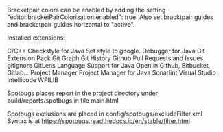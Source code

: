 Bracketpair colors can be enabled by adding the setting "editor.bracketPairColorization.enabled": true. Also set
bracktpair guides and bracketpair guides horizontal to "active".

Installed extensions:

C/C++
Checkstyle for Java
    Set style to google.
Debugger for Java
Git Extension Pack
Git Graph
Git History
Github Pull Requests and Issues
gitignore
GitLens
Language Support for Java
Open in Github, Bitbucket, Gitlab...
Project Manager
Project Manager for Java
Sonarlint
Visual Studio Intellicode
WPILIB


Spotbugs places report in the project directory under
build/reports/spotbugs in file main.html

Spotbugs exclusions are placed in config/spotbugs/excludeFilter.xml
Syntax is at https://spotbugs.readthedocs.io/en/stable/filter.html
